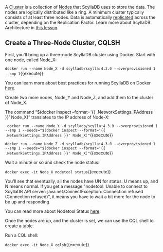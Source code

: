 A [Cluster](https://university.scylladb.com/courses/scylla-essentials-overview/lessons/architecture/topic/cluster-node-ring/) is a collection of [Nodes](https://university.scylladb.com/topic/node/) that ScyllaDB uses to store the data. The nodes are logically distributed like a ring. A minimum cluster typically consists of at least three nodes. Data is automatically [replicated](https://university.scylladb.com/topic/data-replication/) across the cluster, depending on the Replication Factor. Learn more about ScyllaDB Architecture in [this lesson](https://university.scylladb.com/courses/scylla-essentials-overview/lessons/architecture/).

## Create a Three-Node Cluster, CQLSH

First, you'll bring up a three-node ScyllaDB cluster using Docker. Start with one node, called Node_X:

`docker run --name Node_X -d scylladb/scylla:4.3.0 --overprovisioned 1 --smp 1`{{execute}}

You can learn more about best practices for running ScyllaDB on Docker [here](https://docs.scylladb.com/operating-scylla/procedures/tips/best_practices_scylla_on_docker/).
 
Create two more nodes, Node_Y and Node_Z, and add them to the cluster of Node_X.

The command “$(docker inspect –format='{{ .NetworkSettings.IPAddress }}’ Node_X)” translates to the IP address of Node-X: 
 
` docker run --name Node_Y -d scylladb/scylla:4.3.0 --overprovisioned 1 --smp 1 --seeds="$(docker inspect --format='{{ .NetworkSettings.IPAddress }}' Node_X)"`{{execute}} 
 
 
`docker run --name Node_Z -d scylladb/scylla:4.3.0 --overprovisioned 1 --smp 1 --seeds="$(docker inspect --format='{{ .NetworkSettings.IPAddress }}' Node_X)"`{{execute}} 

Wait a minute or so and check the node status: 

`docker exec -it Node_X nodetool status`{{execute}}  

You’ll see that eventually, all the nodes have UN for status. U means up, and N means normal. If you get a message "nodetool: Unable to connect to ScyllaDB API server: java.net.ConnectException: Connection refused (Connection refused)", it means you have to wait a bit more for the node to be up and responding. 

You can read more about Nodetool Status [here](https://docs.scylladb.com/operating-scylla/nodetool-commands/status/).

Once the nodes are up, and the cluster is set, we can use the CQL shell to create a table.

Run a CQL shell: 

`docker exec -it Node_X cqlsh`{{execute}} 

